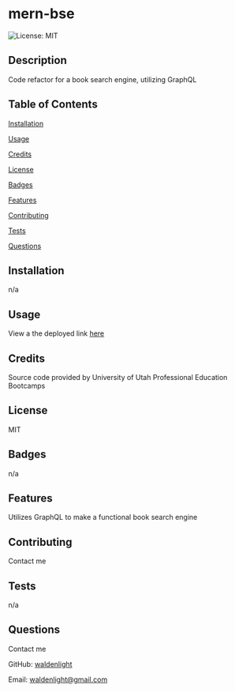 # mern-bse
![License: MIT](https://img.shields.io/badge/License-MIT-yellow.svg)
## Description
Code refactor for a book search engine, utilizing GraphQL
## Table of Contents
[Installation](#installation)

[Usage](#usage)

[Credits](#credits)

[License](#license)

[Badges](#badges)

[Features](#features)

[Contributing](#contributing)

[Tests](#tests)

[Questions](#questions)
## Installation
n/a
## Usage
View a the deployed link [here]()
## Credits
Source code provided by University of Utah Professional Education Bootcamps
## License
MIT
## Badges
n/a
## Features
Utilizes GraphQL to make a functional book search engine
## Contributing
Contact me
## Tests
n/a
## Questions
Contact me

GitHub: [waldenlight](https://github.com/waldenlight)

Email: waldenlight@gmail.com